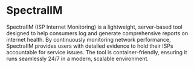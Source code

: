 # SpectraIIM
 SpectraIIM (ISP Internet Monitoring) is a lightweight, server-based tool designed to help consumers log and generate comprehensive reports on internet health. By continuously monitoring network performance, SpectraIIM provides users with detailed evidence to hold their ISPs accountable for service issues. The tool is container-friendly, ensuring it runs seamlessly 24/7 in a modern, scalable environment.
